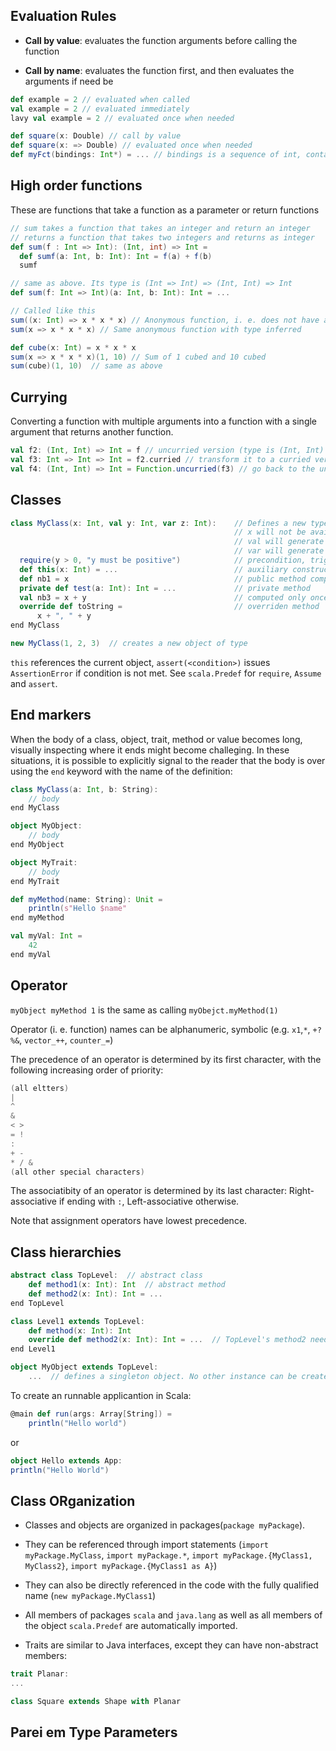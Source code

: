 ## Evaluation Rules

- **Call by value**: evaluates the function arguments before calling the function

- **Call by name**: evaluates the function first, and then evaluates the arguments if need be

```scala
def example = 2 // evaluated when called
val example = 2 // evaluated immediately
lavy val example = 2 // evaluated once when needed

def square(x: Double) // call by value
def square(x: => Double) // evaluated once when needed
def myFct(bindings: Int*) = ... // bindings is a sequence of int, containing a varying # of arguments
```

## High order functions

These are functions that take a function as a parameter or return functions

```scala
// sum takes a function that takes an integer and return an integer
// returns a function that takes two integers and returns as integer
def sum(f : Int => Int): (Int, int) => Int =
  def sumf(a: Int, b: Int): Int = f(a) + f(b)
  sumf

// same as above. Its type is (Int => Int) => (Int, Int) => Int
def sum(f: Int => Int)(a: Int, b: Int): Int = ...

// Called like this
sum((x: Int) => x * x * x) // Anonymous function, i. e. does not have a name
sum(x => x * x * x) // Same anonymous function with type inferred

def cube(x: Int) = x * x * x
sum(x => x * x * x)(1, 10) // Sum of 1 cubed and 10 cubed
sum(cube)(1, 10)  // same as above
```

## Currying

Converting a function with multiple arguments into a function with a single argument that returns another function.

```scala
val f2: (Int, Int) => Int = f // uncurried version (type is (Int, Int) => Int)
val f3: Int => Int => Int = f2.curried // transform it to a curried version (type is Int => Int => Int)
val f4: (Int, Int) => Int = Function.uncurried(f3) // go back to the uncurried version (type is (Int, Int) => Int)
```

## Classes

```scala
class MyClass(x: Int, val y: Int, var z: Int):    // Defines a new type MyClass with a constructor
                                                  // x will not be available outside MyClass
                                                  // val will generate a getter for y
                                                  // var will generate a getter and a setter for z
  require(y > 0, "y must be positive")            // precondition, trigerring and IllegalArgumentException if not met
  def this(x: Int) = ...                          // auxiliary constructor
  def nb1 = x                                     // public method computed every time it is called
  private def test(a: Int): Int = ...             // private method
  val nb3 = x + y                                 // computed only once
  override def toString =                         // overriden method
      x + ", " + y
end MyClass

new MyClass(1, 2, 3)  // creates a new object of type

```

`this` references the current object, `assert(<condition>)` issues `AssertionError` if condition is not met. See `scala.Predef` for `require`, `Assume` and `assert`.

## End markers

When the body of a class, object, trait, method or value becomes long, visually inspecting where it ends might become challeging. In these situations, it is possible to explicitly signal to the reader that the body is over using the `end` keyword with the name of the definition:

```scala
class MyClass(a: Int, b: String):
    // body
end MyClass

object MyObject:
    // body
end MyObject

object MyTrait:
    // body
end MyTrait

def myMethod(name: String): Unit =
    println(s"Hello $name"
end myMethod

val myVal: Int =
    42
end myVal
```

## Operator

`myObject myMethod 1` is the same as calling `myObejct.myMethod(1)`

Operator (i. e. function) names can be alphanumeric, symbolic (e.g. `x1`,`*`, `+?%&`, `vector_++`, `counter_=`)

The precedence of an operator is determined by its first character, with the following increasing order of priority:

```scala
(all eltters)
|
^
&
< >
= !
:
+ -
* / &
(all other special characters)
```

The associatibity of an operator is determined by its last character: Right-associative if ending with `:`, Left-associative otherwise.

Note that assignment operators have lowest precedence.

## Class hierarchies

```scala
abstract class TopLevel:  // abstract class
    def method1(x: Int): Int  // abstract method
    def method2(x: Int): Int = ...
end TopLevel

class Level1 extends TopLevel:
    def method(x: Int): Int
    override def method2(x: Int): Int = ...  // TopLevel's method2 needs to be explicitly overridden
end Level1

object MyObject extends TopLevel:
    ...  // defines a singleton object. No other instance can be created
```

To create an runnable applicantion in Scala:

```scala
@main def run(args: Array[String]) =
    println("Hello world")
```

or

```scala
object Hello extends App:
println("Hello World")
```

## Class ORganization

- Classes and objects are organized in packages(`package myPackage`).

- They can be referenced through import statements (`import myPackage.MyClass`, `import myPackage.*`, `import myPackage.{MyClass1, MyClass2}`, `import myPackage.{MyClass1 as A}`)

- They can also be directly referenced in the code with the fully qualified name (`new myPackage.MyClass1`)

- All members of packages `scala` and `java.lang` as well as all members of the object `scala.Predef` are automatically imported.

- Traits are similar to Java interfaces, except they can have non-abstract members:

```scala
trait Planar:
...

class Square extends Shape with Planar
```

## Parei em Type Parameters
